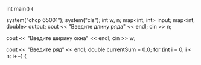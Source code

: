 int main()
{

system("chcp 65001");
system("cls");
int w, n;
map<int, int> input;
map<int, double> output;
cout << "Введите длину ряда" << endl;
cin >> n;

cout << "Введите ширину окна" << endl;
cin >> w;


cout << "Введите ряд" << endl;
double currentSum = 0.0;
for (int i = 0; i < n; i++)
{